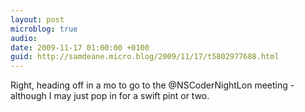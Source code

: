 ```yaml
---
layout: post
microblog: true
audio: 
date: 2009-11-17 01:00:00 +0100
guid: http://samdeane.micro.blog/2009/11/17/t5802977688.html
---
```

Right, heading off in a mo to go to the @NSCoderNightLon meeting - although I may just pop in for a swift pint or two.
